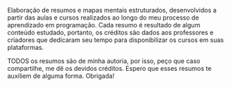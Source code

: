 Elaboração de resumos e mapas mentais estruturados, desenvolvidos a partir das aulas 
e cursos realizados ao longo do meu processo de aprendizado em programação.
Cada resumo é resultado de algum conteúdo estudado, portanto, os créditos são dados 
aos professores e criadores que dedicaram seu tempo para disponibilizar os cursos em suas plataformas.

TODOS os resumos são de minha autoria, por isso, peço que caso compartilhe, me dê os devidos créditos.
Espero que esses resumos te auxiliem de alguma forma.
Obrigada!
